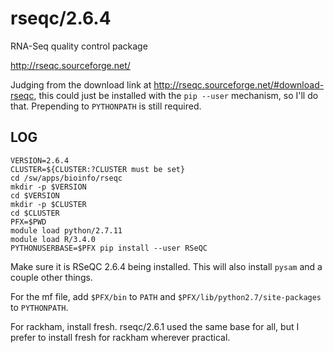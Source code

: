 rseqc/2.6.4
===========

RNA-Seq quality control package

<http://rseqc.sourceforge.net/>

Judging from the download link at
<http://rseqc.sourceforge.net/#download-rseqc>, this could just be installed
with the `pip --user` mechanism, so I'll do that.  Prepending to `PYTHONPATH`
is still required.

LOG
---

    VERSION=2.6.4
    CLUSTER=${CLUSTER:?CLUSTER must be set}
    cd /sw/apps/bioinfo/rseqc
    mkdir -p $VERSION
    cd $VERSION
    mkdir -p $CLUSTER
    cd $CLUSTER
    PFX=$PWD
    module load python/2.7.11
    module load R/3.4.0
    PYTHONUSERBASE=$PFX pip install --user RSeQC

Make sure it is RSeQC 2.6.4 being installed.  This will also install `pysam` and a couple other things.

For the mf file, add `$PFX/bin` to `PATH` and
`$PFX/lib/python2.7/site-packages` to `PYTHONPATH`.

For rackham, install fresh.  rseqc/2.6.1 used the same base for all, but I
prefer to install fresh for rackham wherever practical.
